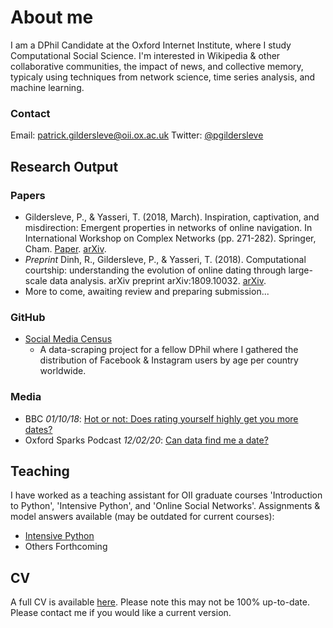 # About me

I am a DPhil Candidate at the Oxford Internet Institute, where I study Computational Social Science. I'm interested in Wikipedia & other collaborative communities, the impact of news, and collective memory, typicaly using techniques from network science, time series analysis, and machine learning.

### Contact
Email: [patrick.gildersleve@oii.ox.ac.uk](patrick.gildersleve@oii.ox.ac.uk)
Twitter: [@pgildersleve](https://twitter.com/pgildersleve)

## Research Output

### Papers
- Gildersleve, P., & Yasseri, T. (2018, March). Inspiration, captivation, and misdirection: Emergent properties in networks of online navigation. In International Workshop on Complex Networks (pp. 271-282). Springer, Cham. [Paper](https://link.springer.com/chapter/10.1007/978-3-319-73198-8_23). [arXiv](https://arxiv.org/abs/1710.03326).
- _Preprint_ Dinh, R., Gildersleve, P., & Yasseri, T. (2018). Computational courtship: understanding the evolution of online dating through large-scale data analysis. arXiv preprint arXiv:1809.10032. [arXiv](https://arxiv.org/abs/1809.10032).
- More to come, awaiting review and preparing submission...

### GitHub
- [Social Media Census](https://github.com/pgilders/Social-Media-Census)
  - A data-scraping project for a fellow DPhil where I gathered the distribution of Facebook & Instagram users by age per country worldwide.

### Media
- BBC _01/10/18_: [Hot or not: Does rating yourself highly get you more dates?](https://www.bbc.com/news/av/technology-45700838/hot-or-not-does-rating-yourself-highly-get-you-more-dates)
- Oxford Sparks Podcast _12/02/20_: [Can data find me a date?](https://www.oxfordsparks.ox.ac.uk/content/can-data-find-me-date)

## Teaching
I have worked as a teaching assistant for OII graduate courses 'Introduction to Python', 'Intensive Python', and 'Online Social Networks'. Assignments & model answers available (may be outdated for current courses):
- [Intensive Python](https://github.com/pgilders/OII-PySDS-ModelAnswers)
- Others Forthcoming

## CV
A full CV is available [here](files/CV.pdf). Please note this may not be 100% up-to-date. Please contact me if you would like a current version.
